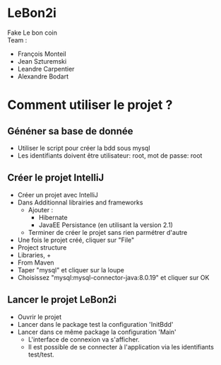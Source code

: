 # LeBon2i
Fake Le bon coin<br>
Team : 
- François Monteil
- Jean Szturemski
- Leandre Carpentier
- Alexandre Bodart

# Comment utiliser le projet ?
## Généner sa base de donnée
- Utiliser le script pour créer la bdd sous mysql
- Les identifiants doivent être utilisateur: root, mot de passe: root
## Créer le projet IntelliJ
- Créer un projet avec IntelliJ
- Dans Additionnal librairies and frameworks
  - Ajouter :
    - Hibernate
    - JavaEE Persistance (en utilisant la version 2.1)
  - Terminer de créer le projet sans rien parmétrer d'autre
- Une fois le projet créé, cliquer sur "File"
- Project structure
- Libraries, +
- From Maven
- Taper "mysql" et cliquer sur la loupe
- Choisissez "mysql:mysql-connector-java:8.0.19" et cliquer sur OK

## Lancer le projet LeBon2i
- Ouvrir le projet
- Lancer dans le package test la configuration 'InitBdd'
- Lancer dans ce même package la configuration 'Main'
  - L'interface de connexion va s'afficher.
  - Il est possible de se connecter à l'application via les identifiants test/test.
